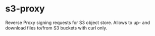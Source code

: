 # s3-proxy
Reverse Proxy signing requests for S3 object store. Allows to up- and download files to/from S3 buckets with curl only.

